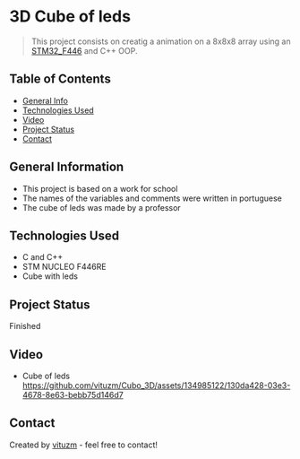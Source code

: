 # 3D Cube of leds 
> This project consists on creatig a animation on a 8x8x8 array using an [STM32_F446](https://www.st.com/en/microcontrollers-microprocessors/stm32f446.html) and C++ OOP.

## Table of Contents
* [General Info](#general-information)
* [Technologies Used](#technologies-used)
* [Video](#video)
* [Project Status](#project-status)
* [Contact](#contact)
<!-- [Acknowledgements](#acknowledgements) -->

## General Information
- This project is based on a work for school
- The names of the variables and comments were written in portuguese
- The cube of leds was made by a professor

## Technologies Used
- C and C++
- STM NUCLEO F446RE
- Cube with leds

## Project Status
Finished

## Video
- Cube of leds
https://github.com/vituzm/Cubo_3D/assets/134985122/130da428-03e3-4678-8e63-bebb75d146d7


## Contact
Created by [vituzm](https://github.com/vituzm) - feel free to contact!

